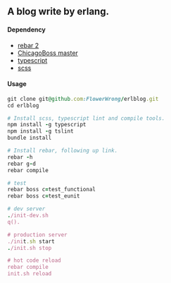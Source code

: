 ## A blog write by erlang.

#### Dependency

* [rebar 2](https://github.com/rebar/rebar)
* [ChicagoBoss master](https://github.com/ChicagoBoss/ChicagoBoss)
* [typescript](http://www.typescriptlang.org/)
* [scss](http://sass-lang.com/)

#### Usage

```ruby
git clone git@github.com:FlowerWrong/erlblog.git
cd erlblog

# Install scss, typescript lint and compile tools.
npm install -g typescript
npm install -g tslint
bundle install

# Install rebar, following up link.
rebar -h
rebar g-d
rebar compile

# test
rebar boss c=test_functional
rebar boss c=test_eunit

# dev server
./init-dev.sh
q().

# production server
./init.sh start
./init.sh stop

# hot code reload
rebar compile
init.sh reload
```
